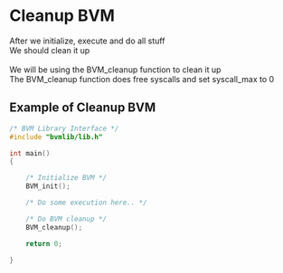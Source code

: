 # Cleanup BVM
After we initialize, execute and do all stuff
<br>
We should clean it up
<br><br>
We will be using the BVM_cleanup function to clean it up
<br>
The BVM_cleanup function does free syscalls and set syscall_max to 0

## Example of Cleanup BVM
```c
/* BVM Library Interface */
#include "bvmlib/lib.h"

int main()
{

    /* Initialize BVM */
    BVM_init();

    /* Do some execution here.. */

    /* Do BVM cleanup */
    BVM_cleanup();

    return 0;

}
```